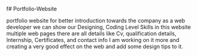 f# Portfolio-Website

portfolio website for better introduction towards the company as a web developer we can show our Designing, Coding Level Skills in this website multiple web pages there are all details like Cv, qualification details, Internship, Certificates, and contact info
I am working on it more and creating  a very good effect on the web and add some design tips to it.
